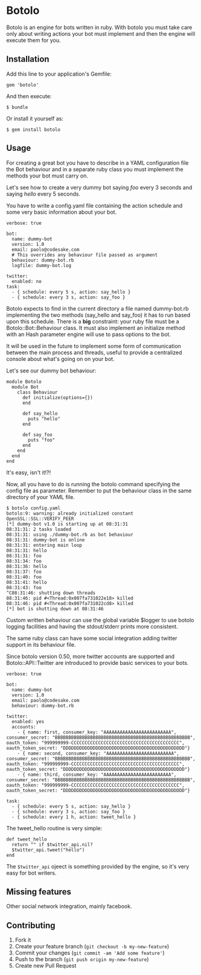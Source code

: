 # Botolo

Botolo is an engine for bots written in ruby. With botolo you must take care
only about writing actions your bot must implement and then the engine will
execute them for you.

## Installation

Add this line to your application's Gemfile:

    gem 'botolo'

And then execute:

    $ bundle

Or install it yourself as:

    $ gem install botolo

## Usage

For creating a great bot you have to describe in a YAML configuration file the
Bot behaviour and in a separate ruby class you must implement the methods your
bot must carry on.

Let's see how to create a very dummy bot saying _foo_ every 3 seconds and
saying _hello_ every 5 seconds. 

You have to write a config.yaml file containing the action schedule and some
very basic information about your bot.

``` 
verbose: true

bot:
  name: dummy-bot
  version: 1.0
  email: paolo@codesake.com
  # This overrides any behaviour file passed as argument
  behaviour: dummy-bot.rb
  logfile: dummy-bot.log

twitter:
  enabled: no
task:
  - { schedule: every 5 s, action: say_hello }
  - { schedule: every 3 s, action: say_foo }
``` 

Botolo expects to find in the current directory a file named dummy-bot.rb
implementing the two methods (say\_hello and say\_foo) it has to run based upon
this schedule. 
There is a **big** constraint: your ruby file must be a Botolo::Bot::Behaviour
class. It must also implement an initialize method with an Hash parameter
engine will use to pass options to the bot.

It will be used in the future to implement some form of communication between
the main process and threads, useful to provide a centralized console about
what's going on on your bot.

Let's see our dummy bot behaviour:

``` 
module Botolo
  module Bot
    class Behaviour
      def initialize(options={})
      end

      def say_hello
        puts "hello"
      end

      def say_foo
        puts "foo"
      end
    end
  end
end
``` 

It's easy, isn't it!?! 

Now, all you have to do is running the botolo command specifying the config
file as parameter. Remember to put the behaviour class in the same directory of
your YAML file.

``` 
$ botolo config.yaml
botolo:9: warning: already initialized constant OpenSSL::SSL::VERIFY_PEER 
[*] dummy-bot v1.0 is starting up at 08:31:31
08:31:31: 2 tasks loaded
08:31:31: using ./dummy-bot.rb as bot behaviour
08:31:31: dummy-bot is online
08:31:31: entering main loop
08:31:31: hello
08:31:31: foo
08:31:34: foo
08:31:36: hello
08:31:37: foo
08:31:40: foo
08:31:41: hello
08:31:43: foo
^C08:31:46: shutting down threads
08:31:46: pid #<Thread:0x007fa731022e18> killed
08:31:46: pid #<Thread:0x007fa731022cd8> killed
[*] bot is shutting down at 08:31:46
``` 

Custom written behaviour can use the global variable $logger to use botolo logging
facilities and having the stdout/stderr prints more consistent.

The same ruby class can have some social integration adding twitter support in
its behaviour file.

Since botolo version 0.50, more twitter accounts are supported and
Botolo::API::Twitter are introduced to provide basic services to your bots.

```
verbose: true

bot:
  name: dummy-bot
  version: 1.0
  email: paolo@codesake.com
  behaviour: dummy-bot.rb

twitter:
  enabled: yes
  accounts:
    - { name: first, consumer_key: "AAAAAAAAAAAAAAAAAAAAAAAAA", consumer_secret: "BBBBBBBBBBBBBBBBBBBBBBBBBBBBBBBBBBBBBBBBBBBBBBBBBB", oauth_token: "999999999-CCCCCCCCCCCCCCCCCCCCCCCCCCCCCCCCCCCCCCCC", oauth_token_secret: "DDDDDDDDDDDDDDDDDDDDDDDDDDDDDDDDDDDDDDDDDDDDD"}
    - { name: second, consumer_key: "AAAAAAAAAAAAAAAAAAAAAAAAA", consumer_secret: "BBBBBBBBBBBBBBBBBBBBBBBBBBBBBBBBBBBBBBBBBBBBBBBBBB", oauth_token: "999999999-CCCCCCCCCCCCCCCCCCCCCCCCCCCCCCCCCCCCCCCC", oauth_token_secret: "DDDDDDDDDDDDDDDDDDDDDDDDDDDDDDDDDDDDDDDDDDDDD"}
    - { name: third, consumer_key: "AAAAAAAAAAAAAAAAAAAAAAAAA", consumer_secret: "BBBBBBBBBBBBBBBBBBBBBBBBBBBBBBBBBBBBBBBBBBBBBBBBBB", oauth_token: "999999999-CCCCCCCCCCCCCCCCCCCCCCCCCCCCCCCCCCCCCCCC", oauth_token_secret: "DDDDDDDDDDDDDDDDDDDDDDDDDDDDDDDDDDDDDDDDDDDDD"}

task:
  - { schedule: every 5 s, action: say_hello }
  - { schedule: every 3 s, action: say_foo }
  - { schedule: every 1 h, action: tweet_hello }
```

The tweet\_hello routine is very simple:

```
def tweet_hello
  return "" if $twitter_api.nil?
  $twitter_api.tweet("hello")
end
```

The ```$twitter_api``` ojeect is something provided by the engine, so it's very
easy for bot writers.

## Missing features

Other social network integration, mainly facebook.

## Contributing

1. Fork it
2. Create your feature branch (`git checkout -b my-new-feature`)
3. Commit your changes (`git commit -am 'Add some feature'`)
4. Push to the branch (`git push origin my-new-feature`)
5. Create new Pull Request
